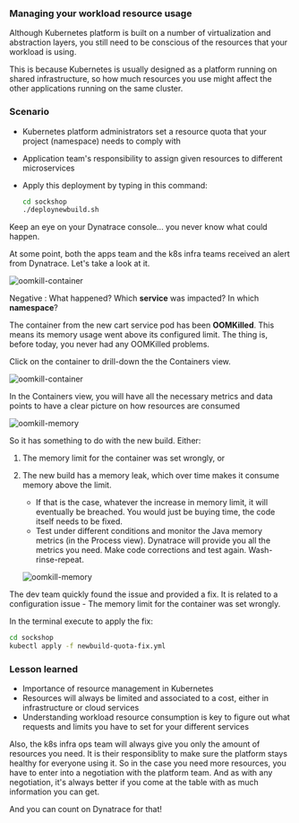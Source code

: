 ### Managing your workload resource usage

Although Kubernetes platform is built on a number of virtualization and abstraction layers, you still need to be conscious of the resources that your workload is using.

This is because Kubernetes is usually designed as a platform running on shared infrastructure, so how much resources you use might affect the other applications running on the same cluster.

### Scenario
- Kubernetes platform administrators set a resource quota that your project (namespace) needs to comply with
- Application team's responsibility to assign given resources to different microservices
- Apply this deployment by typing in this command:

  ```bash
  cd sockshop
  ./deploynewbuild.sh
  ```

Keep an eye on your Dynatrace console... you never know what could happen.

At some point, both the apps team and the k8s infra teams received an alert from Dynatrace. Let's take a look at it.

![oomkill-container](../assets/k8s/oomkill-problemcard1.png)

Negative
: What happened? Which **service** was impacted? In which **namespace**?

The container from the new cart service pod has been **OOMKilled**. This means its memory usage went above its configured limit. The thing is, before today, you never had any OOMKilled problems.

Click on the container to drill-down the the Containers view.

![oomkill-container](../assets/k8s/oomkill-problemcard2.png)

In the Containers view, you will have all the necessary metrics and data points to have a clear picture on how resources are consumed

![oomkill-memory](../assets/k8s/oomkill-memory.png)  

So it has something to do with the new build. Either:

1. The memory limit for the container was set wrongly, or
2. The new build has a memory leak, which over time makes it consume memory above the limit.
   - If that is the case, whatever the increase in memory limit, it will eventually be breached. You would just be buying time, the code itself needs to be fixed.
   - Test under different conditions and monitor the Java memory metrics (in the Process view). Dynatrace will provide you all the metrics you need. Make code corrections and test again. Wash-rinse-repeat.

   ![oomkill-memory](../assets/k8s/oomkill-memory-trends.png)

The dev team quickly found the issue and provided a fix. It is related to a configuration issue - The memory limit for the container was set wrongly.

In the terminal execute to apply the fix:

```bash
cd sockshop
kubectl apply -f newbuild-quota-fix.yml
```

### Lesson learned
- Importance of resource management in Kubernetes
- Resources will always be limited and associated to a cost, either in infrastructure or cloud services
- Understanding workload resource consumption is key to figure out what requests and limits you have to set for your different services

Also, the k8s infra ops team will always give you only the amount of resources you need. It is their responsiblity to make sure the platform stays healthy for everyone using it. So in the case you need more resources, you have to enter into a negotiation with the platform team. And as with any negotiation, it's always better if you come at the table with as much information you can get.

And you can count on Dynatrace for that!
